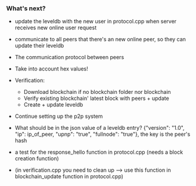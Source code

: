 ### What's next?
- update the leveldb with the new user in protocol.cpp when server receives new online user request
- communicate to all peers that there's an new online peer, so they can update their leveldb

- The communication protocol between peers
- Take into account hex values!
- Verification:
  + Download blockchain if no blockchain folder nor blockchain
  + Verify existing blockchain' latest block with peers + update
  + Create + update leveldb
- Continue setting up the p2p system

- What should be in the json value of a leveldb entry? {"version": "1.0", "ip": ip_of_peer, "upnp": "true", "fullnode": "true"}, the key is the peer's hash

- a test for the response_hello function in protocol.cpp (needs a block creation function)
- (in verification.cpp you need to clean up --> use this function in blockchain_update function in protocol.cpp)